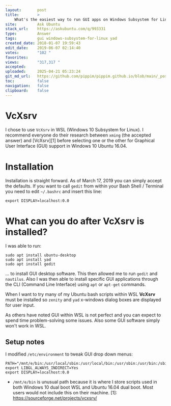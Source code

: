 ```yaml
---
layout:       post
title:        >
    What's the easiest way to run GUI apps on Windows Subsystem for Linux?
site:         Ask Ubuntu
stack_url:    https://askubuntu.com/q/993331
type:         Answer
tags:         gui windows-subsystem-for-linux yad
created_date: 2018-01-07 19:59:43
edit_date:    2019-06-07 02:14:40
votes:        "102 "
favorites:    
views:        "317,317 "
accepted:     
uploaded:     2025-04-21 05:23:24
git_md_url:   https://github.com/pippim/pippim.github.io/blob/main/_posts/2018/2018-01-07-What_s-the-easiest-way-to-run-GUI-apps-on-Windows-Subsystem-for-Linux_.md
toc:          false
navigation:   false
clipboard:    false
---
```


# VcXsrv

I chose to use `VcXsrv` in WSL (Windows 10 Subsystem for Linux). I recommend everyone do their research between `xming` (the accepted answer) and [VcXsrv][1] before selecting one or the other for Graphical User Interface (GUI) support in Windows 10 Ubuntu 16.04.

# Installation

Installation is straight forward. As of March 17, 2019 you can simply accept the defaults. If you want to call `gedit` from within your Bash Shell / Terminal you need to edit `~/.bashrc` and insert this line:

``` 
export DISPLAY=localhost:0.0
```

# What can you do after VcXsrv is installed?

I was able to run:

``` 
sudo apt install ubuntu-desktop
sudo apt install yad
sudo apt install gedit
```

... to install GUI desktop software. This then allowed me to run `gedit` and `nautilus`. Also I was then able to install specific GUI applications through the CLI (Command Line Interface) using `apt` or `apt-get` commands.

When I want to try many of my Ubuntu bash scripts within WSL **VcXsrv** must be installed so `zenity` and `yad` x-windows dialog boxes are displayed for user input.

As others have noted GUI within WSL is not perfect and you can expect to spend time problem-solving some issues. Also some GUI software simply won't work in WSL.

## Setup notes

I modified `/etc/environment` to tweak GUI drop down menus:

``` 
PATH="/mnt/e/bin:/usr/local/sbin:/usr/local/bin:/usr/sbin:/usr/bin:/sbin:/bin:/usr/games:/usr/local/games"
export LIBGL_ALWAYS_INDIRECT=Yes
export DISPLAY=localhost:0.0
```

- `/mnt/e/bin` is unusual path because it is where I store scripts used in both Windows 10 dual boot WSL and Ubuntu 16.04 dual boot. Most users would not include this on their machine.
  [1]: https://sourceforge.net/projects/vcxsrv/
